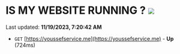 # IS MY WEBSITE RUNNING ? [![](https://img.shields.io/static/v1?label=Sponsor&message=%E2%9D%A4&logo=GitHub&color=%23fe8e86)](https://github.com/sponsors/<username>)

Last updated: **11/19/2023, 7:20:42 AM**

- `GET` [https://youssefservice.me](https://youssefservice.me) - **Up** (724ms)

